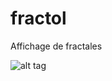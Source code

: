 # fractol
Affichage de fractales

![alt tag](https://user-images.githubusercontent.com/16121214/29663539-e624ceca-88cb-11e7-9c5c-7edf7fee50c5.png)
